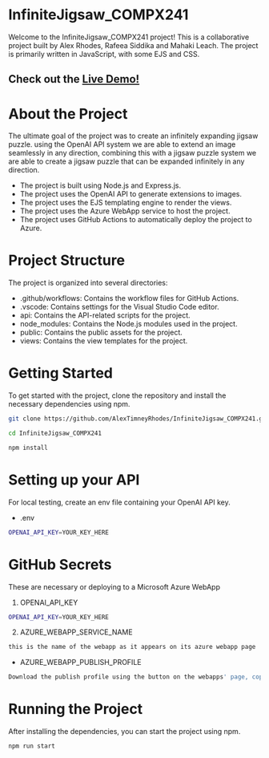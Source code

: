 # InfiniteJigsaw_COMPX241
Welcome to the InfiniteJigsaw_COMPX241 project! This is a collaborative project built by Alex Rhodes, Rafeea Siddika and Mahaki Leach. The project is primarily written in JavaScript, with some EJS and CSS. 

## Check out the [Live Demo!](https://engen241infinitejigsaw.azurewebsites.net)

# About the Project
The ultimate goal of the project was to create an infinitely expanding jigsaw puzzle. using the OpenAI API system we are able to extend an image seamlessly in any direction, combining this with a jigsaw puzzle system we are able to create a jigsaw puzzle that can be expanded infinitely in any direction.
* The project is built using Node.js and Express.js.
* The project uses the OpenAI API to generate extensions to images.
* The project uses the EJS templating engine to render the views.
* The project uses the Azure WebApp service to host the project.
* The project uses GitHub Actions to automatically deploy the project to Azure.


# Project Structure
The project is organized into several directories:

* .github/workflows: Contains the workflow files for GitHub Actions.
* .vscode: Contains settings for the Visual Studio Code editor.
* api: Contains the API-related scripts for the project.
* node_modules: Contains the Node.js modules used in the project.
* public: Contains the public assets for the project.
* views: Contains the view templates for the project.

# Getting Started
To get started with the project, clone the repository and install the necessary dependencies using npm.

  ```sh
git clone https://github.com/AlexTimneyRhodes/InfiniteJigsaw_COMPX241.git
```
  ```sh
cd InfiniteJigsaw_COMPX241
```
  ```sh
npm install
```

# Setting up your API
For local testing, create an env file containing your OpenAI API key. 
* .env
```sh
OPENAI_API_KEY=YOUR_KEY_HERE
```

# GitHub Secrets
These are necessary or deploying to a Microsoft Azure WebApp
1. OPENAI_API_KEY
```sh
OPENAI_API_KEY=YOUR_KEY_HERE
```
2. AZURE_WEBAPP_SERVICE_NAME
```sh
this is the name of the webapp as it appears on its azure webapp page
```
* AZURE_WEBAPP_PUBLISH_PROFILE
```sh
Download the publish profile using the button on the webapps' page, copy paste its contents here
```

# Running the Project
After installing the dependencies, you can start the project using npm.

```sh
npm run start
```
